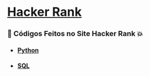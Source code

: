 # [Hacker Rank](https://www.hackerrank.com/)
### 🚀 Códigos Feitos no Site Hacker Rank 💥
* #### [Python](https://github.com/romulovieira777/Hacker_Rank/tree/master/Python)
* #### [SQL](https://github.com/romulovieira777/Hacker_Rank/tree/master/SQL)
